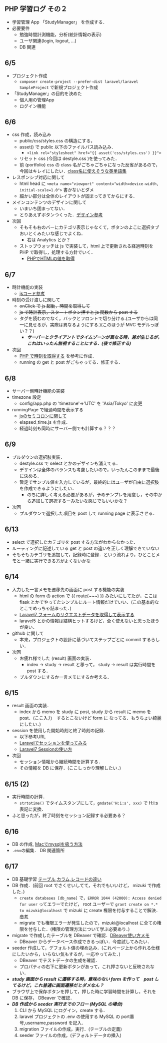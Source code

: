PHP 学習ログ その２
--- 
- 学習管理 App 「StudyManager」 を作成する．
- 必要要件
    - 勉強時間計測機能，分析(統計情報の表示)
    - ユーザ関連(login, logout, ...)
    - DB 関連

## 6/5
- プロジェクト作成
    - ```composer create-project --prefer-dist laravel/laravel SampleProject``` で新規プロジェクト作成
- 「StudyManager」の目的を決めた
    - 個人用の管理App
    - ログイン機能

## 6/6
- css 作成，読み込み
    - public/css/styles.css の構造にする，
    - asset() で public 以下のファイルパス読み込み．
        - ```<link rel="stylesheet" href="{{ asset('css/styles.css') }}">```
    - リセット css (今回は destyle.css )を使ってみた．
    - 前 (portfolio) css の class 名がごちゃごちゃになった反省があるので，今回はキレイにしたい．[class名に使えそうな英単語集](https://taneppa.net/class_name_english/)
- レスポンシブ対応に関して
    - html head に ```<meta name="viewport" content="width=device-width, initial-scale=1.0">``` 書かないとダメ
    - 細かい部分は全体のレイアウトが固まってきてからにする．
- メインコンテンツのデザインに関して
    - いまいち固まってない．
    - とりあえずボタンつくった．[デザイン参考](https://saruwakakun.com/html-css/reference/buttons)
- 次回
    - そもそも右のバーにカテゴリ表示じゃなくて，ボタンのよこに選択タブおいとくみたいな感じでよくね．
        - 右は Analytics とか？
    - ストップウォッチは js で実装して，html 上で更新される経過時刻を PHP で取得し，処理する方針でいく．
        - [PHPでHTMLの値を取得](https://teratail.com/questions/25144)

## 6/7
- 時計機能の実装
    - [jsコード参考](https://qiita.com/delph/items/9c702cdf03a5679d93e0)
- 時刻の受け渡しに関して
    - ~~onClick で js 起動，時間を取得して~~
    - ~~js で時計表示，スタートボタン押すと js 関数から post する~~
    - タグを読むのでなく，バックとフロントで切り分ける.(ユーザからは同一に見せるが，実際は異なるようにする.)(このほうが MVC モデルっぽい？？)
        - ___サーバーとクライアントでタイムゾーンが異なる時，差が生じるが，これはいったん無視することにする．(後で修正する)___
- 次回
    - [PHP で時刻を取得する](https://blog.codecamp.jp/php-datetime) を参考に作成．
    - running の get と post がごちゃってる．修正する．

## 6/8
- サーバー側時計機能の実装
- timezone 設定
    - config/app.php の 'timezone'=>'UTC' を 'Asia/Tokyo' に変更
- runningPage で経過時間を表示する
    - [jsのセミコロンに関して](https://qiita.com/igayamaguchi/items/ac48b7e12890351ee55a)
    - elapsed_time.js を作成．
    - 経過時刻も同時にサーバー側でも計算する？？？

## 6/9
- プルダウンの選択肢実装．
    - destyle.css で select とかのデザインも消えてる．
    - デザインは全体のバランスも考慮したいので，いったんこのままで最後に決める．
    - 暫定でサンプル値を入力しているが，最終的にはユーザが自由に選択肢を作成できるようにしたい．
        - のちに詳しく考える必要があるが，予めテンプレを用意し，その中から追加して選択するーみたいな感じでもいいかな？
- 次回
    - プルダウンで選択した項目を post して running page に表示させる．

## 6/13
- select で選択したカテゴリを post する方法がわからなかった．
- ルーティングに記述している get と post の違いを正しく理解できていない
- そもそもカテゴリを追加して，記録時に登録．という流れより，ひとことメモと一緒に実行できる方がよくないかな

## 6/14
- 入力した一言メモを遷移先の画面に post する機能の実装 
    - html の form の action で {{ route(~~~) }} みたいにしてたが，ここは flask とかでやってたシンプルにルート情報だけでいい．(この基本的なとこでめっちゃ詰まった．)
    - [Laravel7 フォームのリクエストデータを取得して表示する](https://mebee.info/2020/05/22/post-10635/)
    - laravel5 とかの情報は結構ヒットするけど，全く使えないと思ったほうが良い．
- github に関して
    - 本来，プロジェクトの設計に基づいてステップごとに commit するらしい．
- 次回
    - お疲れ様でした (result) 画面の実装．
        - index → study → result と移って， study → result は実行時間を post する．
    - プルダウンにするか一言メモにするか考える．

## 6/15
- result 画面の実装．
    - index から memo を study に post, study から result に memo を post．(ここ入力　するとこないけど form に なってる．もうちょい綺麗にしたい．)
- session を使用した開始時刻と終了時刻の記録．
    - 以下参考URL
    - [Laravelでセッションを使ってみる](https://qiita.com/reflet/items/5638ab18fd7cededed17)
    - [Laravel7 Sessionの使い方](https://mebee.info/2020/05/16/post-10651/)
- 次回
    - セッション情報から継続時間を計算する．
    - その情報を DB に保存．(ここしっかり理解したい．)

## 6/15 (2)
- 実行時間の計算．
    - ```strtotime()``` でタイムスタンプにして，```gmdate('H:i:s', xxx)``` で H:i:s 表記に変換．
- ふと思ったが，終了時刻をセッション記録する必要ある？

## 6/16
- DB の作成, [Macでmysqlを扱う方法](https://qiita.com/fuwamaki/items/194c2a82bd6865f26045)
- ```.env```の編集． DB 関連箇所

## 6/17 
- DB 基礎学習 [テーブル,カラム,レコードの違い](https://academy.gmocloud.com/know/20160425/2259)
- DB 作成．(前回 root でさくせいしてて，それでもいいけど， mizuki で作成した．)
    - ```create databases [db_name]``` で，```ERROR 1044 (42000): Access denied for user``` ってエラーでたけど， root ユーザーで ```grant create on *.* to mizuki@localhost``` で mizuki に create 権限を付与することで解決．[参考](https://www.dbonline.jp/mysql/user/index6.html)
    - migrate でも権限エラーが発生したので，mizuki@localhost に全ての権限を付与した．(権限の管理方法について学ぶ必要あり．)
- migrate で作成したテーブルを DBeaver で確認．[DBeaver使い方メモ](https://qiita.com/12345/items/48f6856e32fd618ea307)
    - DBeaver からデータベース作成できるっぽい．今度試してみたい．
- seeder 作成して，デフォルト値の埋め込み．(これページ上から作れる仕様にしたいから，いらない気もするが，一応やってみた．)
    - DBeaver でテストデータの生成を確認．
    - プロパティの右下に更新ボタンがあって，これ押さないと反映されない．
- ___study 画面から result に遷移する時，意味のない form を作って　post してるけど，これ普通に画面遷移だとダメなん？___
- ブラウザ上で保存ボタンを押して，押した時に学習時間を計算し，それを DB に保存， DBeaver で確認．
- ___DB 作成から seeder 実行までのフロー (MySQL の場合)___
    1. CLI から MySQL にログイン，create する．
    2. laravel プロジェクトの .env の使用する MySQL の port番号,username,password を記入．
    3. migration ファイルの作成，実行．(テーブルの定義)
    4. seeder ファイルの作成，(デフォルトデータの挿入)